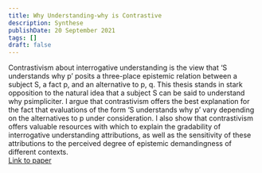 ```yaml
---
title: Why Understanding-why is Contrastive
description: Synthese
publishDate: 20 September 2021
tags: []
draft: false
---
```


Contrastivism about interrogative understanding is the view that ‘S understands why p’ posits a three-place epistemic relation between a subject S, a fact p, and an alternative to p, q. This thesis stands in stark opposition to the natural idea that a subject S can be said to understand why psimpliciter. I argue that contrastivism offers the best explanation for the fact that evaluations of the form ‘S understands why p’ vary depending on the alternatives to p under consideration. I also show that contrastivism offers valuable resources with which to explain the gradability of interrogative understanding attributions, as well as the sensitivity of these attributions to the perceived degree of epistemic demandingness of different contexts.  
[Link to paper](https://doi.org/10.1007/s11229-021-03059-x)